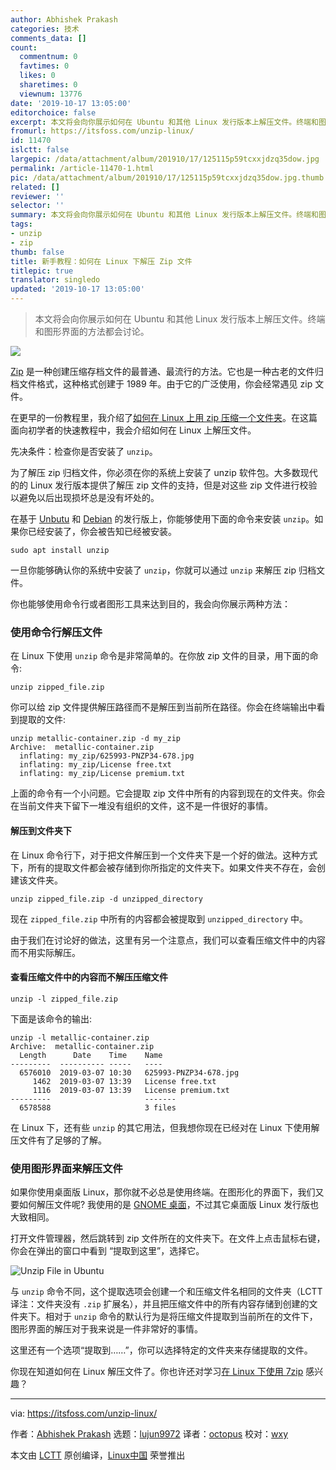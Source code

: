 ```yaml
---
author: Abhishek Prakash
categories: 技术
comments_data: []
count:
  commentnum: 0
  favtimes: 0
  likes: 0
  sharetimes: 0
  viewnum: 13776
date: '2019-10-17 13:05:00'
editorchoice: false
excerpt: 本文将会向你展示如何在 Ubuntu 和其他 Linux 发行版本上解压文件。终端和图形界面的方法都会讨论。
fromurl: https://itsfoss.com/unzip-linux/
id: 11470
islctt: false
largepic: /data/attachment/album/201910/17/125115p59tcxxjdzq35dow.jpg
permalink: /article-11470-1.html
pic: /data/attachment/album/201910/17/125115p59tcxxjdzq35dow.jpg.thumb.jpg
related: []
reviewer: ''
selector: ''
summary: 本文将会向你展示如何在 Ubuntu 和其他 Linux 发行版本上解压文件。终端和图形界面的方法都会讨论。
tags:
- unzip
- zip
thumb: false
title: 新手教程：如何在 Linux 下解压 Zip 文件
titlepic: true
translator: singledo
updated: '2019-10-17 13:05:00'
---
```



> 
> 本文将会向你展示如何在 Ubuntu 和其他 Linux 发行版本上解压文件。终端和图形界面的方法都会讨论。
> 
> 
> 


![](/data/attachment/album/201910/17/125115p59tcxxjdzq35dow.jpg)


[Zip](https://en.wikipedia.org/wiki/Zip_(file_format)) 是一种创建压缩存档文件的最普通、最流行的方法。它也是一种古老的文件归档文件格式，这种格式创建于 1989 年。由于它的广泛使用，你会经常遇见 zip 文件。


在更早的一份教程里，我介绍了[如何在 Linux 上用 zip 压缩一个文件夹](https://itsfoss.com/linux-zip-folder/)。在这篇面向初学者的快速教程中，我会介绍如何在 Linux 上解压文件。


先决条件：检查你是否安装了 `unzip`。


为了解压 zip 归档文件，你必须在你的系统上安装了 unzip 软件包。大多数现代的的 Linux 发行版本提供了解压 zip 文件的支持，但是对这些 zip 文件进行校验以避免以后出现损坏总是没有坏处的。


在基于 [Unbutu](https://ubuntu.com/) 和 [Debian](https://www.debian.org/) 的发行版上，你能够使用下面的命令来安装 `unzip`。如果你已经安装了，你会被告知已经被安装。



```
sudo apt install unzip
```

一旦你能够确认你的系统中安装了 `unzip`，你就可以通过 `unzip` 来解压 zip 归档文件。


你也能够使用命令行或者图形工具来达到目的，我会向你展示两种方法：


### 使用命令行解压文件


在 Linux 下使用 `unzip` 命令是非常简单的。在你放 zip 文件的目录，用下面的命令:



```
unzip zipped_file.zip
```

你可以给 zip 文件提供解压路径而不是解压到当前所在路径。你会在终端输出中看到提取的文件:



```
unzip metallic-container.zip -d my_zip
Archive:  metallic-container.zip
  inflating: my_zip/625993-PNZP34-678.jpg
  inflating: my_zip/License free.txt
  inflating: my_zip/License premium.txt
```

上面的命令有一个小问题。它会提取 zip 文件中所有的内容到现在的文件夹。你会在当前文件夹下留下一堆没有组织的文件，这不是一件很好的事情。


#### 解压到文件夹下


在 Linux 命令行下，对于把文件解压到一个文件夹下是一个好的做法。这种方式下，所有的提取文件都会被存储到你所指定的文件夹下。如果文件夹不存在，会创建该文件夹。



```
unzip zipped_file.zip -d unzipped_directory
```

现在 `zipped_file.zip` 中所有的内容都会被提取到 `unzipped_directory` 中。


由于我们在讨论好的做法，这里有另一个注意点，我们可以查看压缩文件中的内容而不用实际解压。


#### 查看压缩文件中的内容而不解压压缩文件



```
unzip -l zipped_file.zip
```

下面是该命令的输出:



```
unzip -l metallic-container.zip
Archive:  metallic-container.zip
  Length      Date    Time    Name
---------  ---------- -----   ----
  6576010  2019-03-07 10:30   625993-PNZP34-678.jpg
     1462  2019-03-07 13:39   License free.txt
     1116  2019-03-07 13:39   License premium.txt
---------                     -------
  6578588                     3 files
```

在 Linux 下，还有些 `unzip` 的其它用法，但我想你现在已经对在 Linux 下使用解压文件有了足够的了解。


### 使用图形界面来解压文件


如果你使用桌面版 Linux，那你就不必总是使用终端。在图形化的界面下，我们又要如何解压文件呢? 我使用的是 [GNOME 桌面](https://gnome.org/)，不过其它桌面版 Linux 发行版也大致相同。


打开文件管理器，然后跳转到 zip 文件所在的文件夹下。在文件上点击鼠标右键，你会在弹出的窗口中看到 “提取到这里”，选择它。


![Unzip File in Ubuntu](/data/attachment/album/201910/17/125124yj8req1w8oatlzwj.jpg)


与 `unzip` 命令不同，这个提取选项会创建一个和压缩文件名相同的文件夹（LCTT 译注：文件夹没有 `.zip` 扩展名），并且把压缩文件中的所有内容存储到创建的文件夹下。相对于 `unzip` 命令的默认行为是将压缩文件提取到当前所在的文件下，图形界面的解压对于我来说是一件非常好的事情。


这里还有一个选项“提取到……”，你可以选择特定的文件夹来存储提取的文件。


你现在知道如何在 Linux 解压文件了。你也许还对学习[在 Linux 下使用 7zip](https://itsfoss.com/use-7zip-ubuntu-linux/) 感兴趣？




---


via: <https://itsfoss.com/unzip-linux/>


作者：[Abhishek Prakash](https://itsfoss.com/author/abhishek/) 选题：[lujun9972](https://github.com/lujun9972) 译者：[octopus](https://github.com/singledo) 校对：[wxy](https://github.com/wxy)


本文由 [LCTT](https://github.com/LCTT/TranslateProject) 原创编译，[Linux中国](https://linux.cn/) 荣誉推出